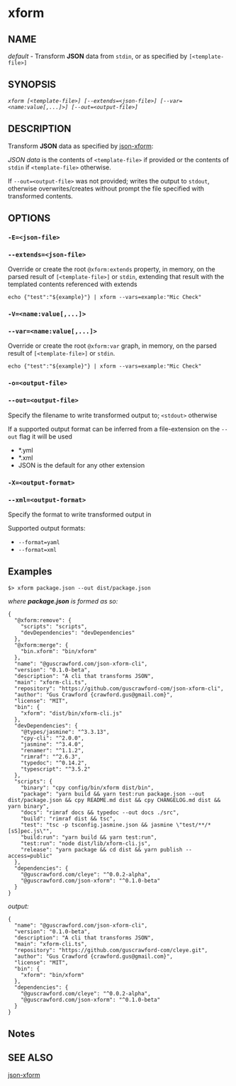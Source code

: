 
<html>
<head>
<meta charset="utf-8">
<meta http-equiv="X-UA-Compatible" content="IE=edge">
<title>@guscrawford.com/json-xform-cli</title>
<meta name="description" content="">
<meta name="viewport" content="width=device-width, initial-scale=1">
<link rel="stylesheet" href="assets/css/main.css">
</head>
<body style="margin:24pt;">

# xform

## NAME

*default* - Transform **JSON** data from `stdin`, or as specified by ```[<template-file>]```

## SYNOPSIS

*```xform [<template-file>] [--extends=<json-file>] [--var=<name:value[,...]>] [--out=<output-file>]```*

## DESCRIPTION

Transform **JSON** data as specified by [json-xform](https://github.com/guscrawford-com/json-xform-cli/blob/master/README.md):

*JSON data* is the contents of  ```<template-file>``` if provided or the contents of `stdin` if ```<template-file>``` otherwise.

If ```--out=<output-file>``` was not provided; writes the output to `stdout`, otherwise overwrites/creates without prompt the file specified with transformed contents.


## OPTIONS

### ```-E=<json-file>```
### ```--extends=<json-file>```

Override or create the root `@xform:extends` property, in memory, on the parsed result of ```[<template-file>]``` or `stdin`, extending that result with the templated contents referenced with extends

```
echo {"test":"${example}"} | xform --vars=example:"Mic Check"
```

### ```-V=<name:value[,...]>```
### ```--var=<name:value[,...]>```

Override or create the root `@xform:var` graph, in memory, on the parsed result of ```[<template-file>]``` or `stdin`.

```
echo {"test":"${example}"} | xform --vars=example:"Mic Check"
```

### ```-o=<output-file>```
### ```--out=<output-file>```

Specify the filename to write transformed output to; `<stdout>` otherwise

If a supported output format can be inferred from a file-extension on the `--out` flag it will be used

- *.yml
- *.xml
- JSON is the default for any other extension

### ```-X=<output-format>```
### ```--xml=<output-format>```

Specify the format to write transformed output in

Supported output formats:

- `--format=yaml`
- `--format=xml`

## Examples

```
$> xform package.json --out dist/package.json
```

*where **package.json** is formed as so:*

```
{
  "@xform:remove": {
    "scripts": "scripts",
    "devDependencies": "devDependencies"
  },
  "@xform:merge": {
    "bin.xform": "bin/xform"
  },
  "name": "@guscrawford.com/json-xform-cli",
  "version": "0.1.0-beta",
  "description": "A cli that transforms JSON",
  "main": "xform-cli.ts",
  "repository": "https://github.com/guscrawford-com/json-xform-cli",
  "author": "Gus Crawford {crawford.gus@gmail.com}",
  "license": "MIT",
  "bin": {
    "xform": "dist/bin/xform-cli.js"
  },
  "devDependencies": {
    "@types/jasmine": "^3.3.13",
    "cpy-cli": "^2.0.0",
    "jasmine": "^3.4.0",
    "renamer": "^1.1.2",
    "rimraf": "^2.6.3",
    "typedoc": "^0.14.2",
    "typescript": "^3.5.2"
  },
  "scripts": {
    "binary": "cpy config/bin/xform dist/bin",
    "package": "yarn build && yarn test:run package.json --out dist/package.json && cpy README.md dist && cpy CHANGELOG.md dist && yarn binary",
    "docs": "rimraf docs && typedoc --out docs ./src",
    "build": "rimraf dist && tsc",
    "test": "tsc -p tsconfig.jasmine.json && jasmine \"test/**/*[sS]pec.js\"",
    "build:run": "yarn build && yarn test:run",
    "test:run": "node dist/lib/xform-cli.js",
    "release": "yarn package && cd dist && yarn publish --access=public"
  },
  "dependencies": {
    "@guscrawford.com/cleye": "^0.0.2-alpha",
    "@guscrawford.com/json-xform": "^0.1.0-beta"
  }
}

```

*output:*

```
{
  "name": "@guscrawford.com/json-xform-cli",
  "version": "0.1.0-beta",
  "description": "A cli that transforms JSON",
  "main": "xform-cli.ts",
  "repository": "https://github.com/guscrawford-com/cleye.git",
  "author": "Gus Crawford {crawford.gus@gmail.com}",
  "license": "MIT",
  "bin": {
    "xform": "bin/xform"
  },
  "dependencies": {
    "@guscrawford.com/cleye": "^0.0.2-alpha",
    "@guscrawford.com/json-xform": "^0.1.0-beta"
  }
}

```

## Notes

## SEE ALSO

[json-xform](https://www.npmjs.com/package/@guscrawford.com/json-xform)

</body>
</html>
